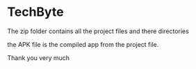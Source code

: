 # TechByte

The zip folder contains all the project files and there directories

the APK file is the compiled app from the project file.

Thank you very much
